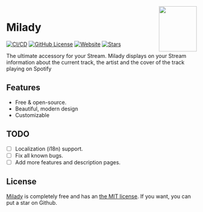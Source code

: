 <a href="https://song.haxgun.ru/">
  <img align="right" width="100" height="120" src="https://song.haxgun.ru/logo.svg">
</a>

# Milady

[![CI/CD](https://github.com/haxgun/Milady/actions/workflows/master.yml/badge.svg)](https://github.com/haxgun/Milady/actions/workflows/master.yml)
[![GitHub License](https://img.shields.io/github/license/haxgun/Milady)](https://github.com/haxgun/Milady/blob/main/LICENSE)
[![Website](https://img.shields.io/website?url=https://song.haxgun.ru/)](https://song.haxgun.ru/)
[![Stars](https://img.shields.io/github/stars/haxgun/Milady)](https://github.com/haxgun/Milady/stargazers)

The ultimate accessory for your Stream.
Milady displays on your Stream information about the current track, the artist and the cover of the track playing on Spotify

## Features
- Free & open-source.
- Beautiful, modern design
- Customizable

## TODO
- [ ] Localization (i18n) support.
- [ ] Fix all known bugs.
- [ ] Add more features and description pages.

## License

[Milady](https://github.com/haxgun/Milady) is completely free and has an [the MIT license](https://github.com/haxgun/Milady/blob/main/LICENSE). If you want, you can put a star on Github.